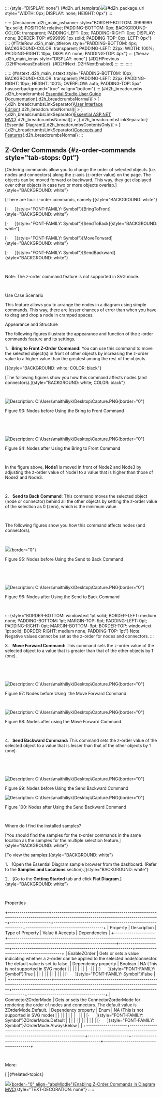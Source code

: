::: {style="DISPLAY: none"}
[](ms-xhelp:///?Id=d2h_url_template){#d2h_url_template}![](!package_url!){#d2h_package_url style="WIDTH: 0px; DISPLAY: none; HEIGHT: 0px"}
:::

::::: {#nsbanner .d2h_main_nsbanner style="BORDER-BOTTOM: #999999 1px solid; POSITION: relative; PADDING-BOTTOM: 0px; BACKGROUND-COLOR: transparent; PADDING-LEFT: 0px; PADDING-RIGHT: 0px; DISPLAY: none; BORDER-TOP: #999999 1px solid; PADDING-TOP: 0px; LEFT: 0px"}
:::: {#TitleRow .d2h_main_titlerow style="PADDING-BOTTOM: 4px; BACKGROUND-COLOR: transparent; PADDING-LEFT: 22px; WIDTH: 100%; PADDING-RIGHT: 10px; DISPLAY: none; PADDING-TOP: 4px"}
::: {#ienav .d2h_main_ienav style="DISPLAY: none"}
[](ms-xhelp:///?Id=8639afd6-4c9b-42db-87a6-ad365c02c29e){#D2HPrevious .D2HPreviousEnabled}  [](ms-xhelp:///?Id=cbe1a846-69bf-4cd3-ae8d-324aa79024d9){#D2HNext .D2HNextEnabled}
:::
::::
:::::

::::: {#nstext .d2h_main_nstext style="PADDING-BOTTOM: 10px; BACKGROUND-COLOR: transparent; PADDING-LEFT: 22px; PADDING-RIGHT: 10px; HEIGHT: 100%; OVERFLOW: auto; PADDING-TOP: 5px" hasuserbackground="true" valign="bottom"}
::: {#d2h_breadcrumbs .d2h_breadcrumbs}
[Essential Studio User Guide Documentation](ms-xhelp:///?Id=12457748-09e3-4d74-a240-8e049cedf030){.d2h_breadcrumbsNormal}[ \> ]{.d2h_breadcrumbsLinkSeparator}[User Interface Edition](ms-xhelp:///?Id=c29296b7-531c-413b-a0ec-488ca1f7f669){.d2h_breadcrumbsNormal}[ \> ]{.d2h_breadcrumbsLinkSeparator}[Essential ASP.NET MVC](ms-xhelp:///?Id=4b14e7d1-65c4-4f67-b1aa-2c37709905a5){.d2h_breadcrumbsNormal}[ \> ]{.d2h_breadcrumbsLinkSeparator}[Essential Diagram]{.d2h_breadcrumbsContentsOnly}[ \> ]{.d2h_breadcrumbsLinkSeparator}[Concepts and Features](ms-xhelp:///?Id=04839cdf-94fc-4d24-9f6b-119fdbd7bbfb){.d2h_breadcrumbsNormal}
:::

## Z-Order Commands {#z-order-commands style="tab-stops: 0pt"}

[Ordering commands allow you to change the order of selected objects (i.e. nodes and connectors) along the z-axis (z-order value) on the page. The objects can be moved forward or backward. This way, they get displayed over other objects in case two or more objects overlap.]{style="BACKGROUND: white"}

[There are four z-order commands, namely:]{style="BACKGROUND: white"}

[·      ]{style="FONT-FAMILY: Symbol"}[BringToFront]{style="BACKGROUND: white"}

[·      ]{style="FONT-FAMILY: Symbol"}[SendToBack]{style="BACKGROUND: white"}

[·      ]{style="FONT-FAMILY: Symbol"}[MoveForward]{style="BACKGROUND: white"}

[·      ]{style="FONT-FAMILY: Symbol"}[SendBackward]{style="BACKGROUND: white"}

 

Note: The z-order command feature is not supported in SVG mode.

 

Use Case Scenario

This feature allows you to arrange the nodes in a diagram using simple commands. This way, there are lesser chances of error than when you have to drag and drop a node in cramped spaces.

Appearance and Structure

The following figures illustrate the appearance and function of the z-order commands feature and its settings.

1.   **Bring to Front Z-Order Command**: You can use this command to move the selected object(s) in front of other objects by increasing the z-order value to a higher value than the greatest among the rest of the objects.

[]{style="BACKGROUND: white; COLOR: black"} 

[The following figures show you how this command affects nodes (and connectors).]{style="BACKGROUND: white; COLOR: black"}

 

![Description: C:\\Users\\maithiliyk\\Desktop\\Capture.PNG](ImagesExt/image70_96.png){border="0"}

Figure 93: Nodes before Using the Bring to Front Command

 

 

![Description: C:\\Users\\maithiliyk\\Desktop\\Capture.PNG](ImagesExt/image70_97.png){border="0"}

Figure 94: Nodes after Using the Bring to Front Command

 

In the figure above, **Node1** is moved in front of Node2 and Node3 by adjusting the z-order value of Node1 to a value that is higher than those of Node2 and Node3.

 

2.   **Send to Back Command**: This command moves the selected object (node or connector) behind all the other objects by setting the z-order value of the selection as 0 (zero), which is the minimum value.

 

The following figures show you how this command affects nodes (and connectors).

 

![](ImagesExt/image70_98.png){border="0"}

Figure 95: Nodes before Using the Send to Back Command

 

 

![Description: C:\\Users\\maithiliyk\\Desktop\\Capture.PNG](ImagesExt/image70_99.png){border="0"}

Figure 96: Nodes after Using the Send to Back Command

 

::: {style="BORDER-BOTTOM: windowtext 1pt solid; BORDER-LEFT: medium none; PADDING-BOTTOM: 1pt; MARGIN-TOP: 9pt; PADDING-LEFT: 0pt; PADDING-RIGHT: 0pt; MARGIN-BOTTOM: 9pt; BORDER-TOP: windowtext 1pt solid; BORDER-RIGHT: medium none; PADDING-TOP: 1pt"}
Note: Negative values cannot be set as the z-order for nodes and connectors.
:::

3.   **Move Forward Command:** This command sets the z-order value of the selected object to a value that is greater than that of the other objects by 1 (one).

 

 

![Description: C:\\Users\\maithiliyk\\Desktop\\Capture.PNG](ImagesExt/image70_100.png){border="0"}

Figure 97: Nodes before Using  the Move Forward Command

 

![Description: C:\\Users\\maithiliyk\\Desktop\\Capture.PNG](ImagesExt/image70_101.png){border="0"}

Figure 98: Nodes after using the Move Forward Command

 

4.   **Send Backward Command:** This command sets the z-order value of the selected object to a value that is lesser than that of the other objects by 1 (one).

 

 

![Description: C:\\Users\\maithiliyk\\Desktop\\Capture.PNG](ImagesExt/image70_102.png){border="0"}

Figure 99: Nodes before Using the Send Backward Command

![Description: C:\\Users\\maithiliyk\\Desktop\\Capture.PNG](ImagesExt/image70_103.png){border="0"}

Figure 100: Nodes after Using the Send Backward Command

 

Where do I find the installed samples?

[You should find the samples for the z-order commands in the same location as the samples for the multiple selection feature.]{style="BACKGROUND: white"}

[To view the samples:]{style="BACKGROUND: white"}

1.   [Open the Essential Diagram sample browser from the dashboard. (Refer to the **Samples and Locations** section).]{style="BACKGROUND: white"}

2.   [Go to the **Getting Started** tab and click **Flat Diagram**.]{style="BACKGROUND: white"}

 

Properties

+---------------------+-------------------------------------------------------------------------------------------------------------------------------------+---------------------+--------------------------------------------------------------+----------------------------------------+
| Property            | Description                                                                                                                         | Type of Property    | Value it Accepts                                             | Dependencies                           |
+---------------------+-------------------------------------------------------------------------------------------------------------------------------------+---------------------+--------------------------------------------------------------+----------------------------------------+
| EnableZOrder        | Gets or sets a value indicating whether a z-order can be applied to the selected node/connector. The default value is set to false. | Dependency property | Boolean                                                      | NA (This is not supported in SVG mode) |
|                     |                                                                                                                                     |                     |                                                              |                                        |
|                     |                                                                                                                                     |                     | [·      ]{style="FONT-FAMILY: Symbol"}True                   |                                        |
|                     |                                                                                                                                     |                     |                                                              |                                        |
|                     |                                                                                                                                     |                     | [·      ]{style="FONT-FAMILY: Symbol"}False                  |                                        |
+---------------------+-------------------------------------------------------------------------------------------------------------------------------------+---------------------+--------------------------------------------------------------+----------------------------------------+
| ConnectorZOrderMode | Gets or sets the ConnectorZorderMode for rendering the order of nodes and connectors. The default value is ZOrderMode.Default.      | Dependency property | Enum                                                         | NA (This is not supported in SVG mode) |
|                     |                                                                                                                                     |                     |                                                              |                                        |
|                     |                                                                                                                                     |                     | [·      ]{style="FONT-FAMILY: Symbol"}ZOrderMode.Default     |                                        |
|                     |                                                                                                                                     |                     |                                                              |                                        |
|                     |                                                                                                                                     |                     | [·      ]{style="FONT-FAMILY: Symbol"}ZOrderMode.AlwaysBelow |                                        |
+---------------------+-------------------------------------------------------------------------------------------------------------------------------------+---------------------+--------------------------------------------------------------+----------------------------------------+

 

More:

[ ]{#related-topics}

[![](button.gif){border="0" align="absMiddle"}Enabling Z-Order Commands in Diagram MVC](ms-xhelp:///?Id=cbe1a846-69bf-4cd3-ae8d-324aa79024d9){style="TEXT-DECORATION: none"}
:::::
